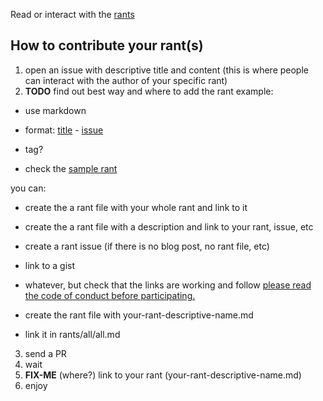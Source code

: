 Read or interact with the [rants](./rants/rants.md)

## How to contribute your rant(s)
1. open an issue with descriptive title and content (this is where 
people can interact with the author of your specific rant)
2. **TODO** find out best way and where to add the rant 
example:
- use markdown
- format: [title](./rants/all/your-rant-descriptive-name.md) - [issue](link-to-issue)
- tag?

- check the [sample rant](./all/test-rant.md)

you can:
- create the a rant file with your whole rant and link to it
- create the a rant file with a description and link to your rant, issue, etc
- create a rant issue (if there is no blog post, no rant file, etc)
- link to a gist
- whatever, but check that the links are working and follow [please read the code of conduct before participating.](../CODE_OF_CONDUCT.md)  

- create the rant file with your-rant-descriptive-name.md
- link it in rants/all/all.md
3. send a PR
4. wait
5. **FIX-ME** (where?) link to your rant (your-rant-descriptive-name.md)
6. enjoy
